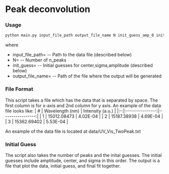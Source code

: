 # Peak deconvolution


### Usage

```py
python main.py input_file_path output_file_name N init_guess_amp_0 init_guess_center_0 init_guess_sigma_0 ... init_guess_amp_N-1 init_guess_center_N-1 init_guess_sigma_N-1
```

where
- input_file_path=<str>	-- 	Path to the data file (described below)
- N=<int>					-- 	Number of n_peaks
- init_guess=<float>		--  Initial guesses for center,sigma,amplitude (described below)
- output_file_name=<str>	--  Path of the file where the output will be generated

### File Format
This script takes a file which has the data that is separated by space. The first column is for x-axis and 2nd column for y axis.
An example of the data file looks like:
| # | Wavelength (nm) | Intensity (a.u.) |
|:-:|:---------------:|:----------------:|
| 1 |   15012.08473   |     4.02E-04     |
| 2 |   15187.38938   |     4.69E-04     |
| 3 |   15362.69402   |     5.53E-04     |

An example of the data file is located at data/UV_Vis_TwoPeak.txt

### Initial Guess
The script also takes the number of peaks and the inital guesses. The initial guesses include amptitude, center, and sigma in this order. The output is a file that plot the data, initial guess, and final fit together.
